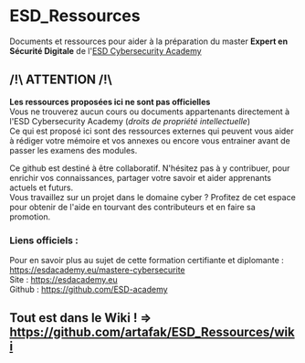 # ESD_Ressources
Documents et ressources pour aider à la préparation du master **Expert en Sécurité Digitale** de l'[ESD Cybersecurity Academy](https://esdacademy.eu)  


## /!\ ATTENTION /!\
**Les ressources proposées ici ne sont pas officielles**  
Vous ne trouverez aucun cours ou documents appartenants directement à l'ESD Cybersecurity Academy (_droits de propriété intellectuelle_)  
Ce qui est proposé ici sont des ressources externes qui peuvent vous aider à rédiger votre mémoire et vos annexes ou encore vous entrainer avant de passer les examens des modules. 

Ce github est destiné à être collaboratif. N'hésitez pas à y contribuer, pour enrichir vos connaissances, partager votre savoir et aider apprenants actuels et futurs.  
Vous travaillez sur un projet dans le domaine cyber ? Profitez de cet espace pour obtenir de l'aide en tourvant des contributeurs et en faire sa promotion.  


### Liens officiels :
Pour en savoir plus au sujet de cette formation certifiante et diplomante : https://esdacademy.eu/mastere-cybersecurite    
Site : https://esdacademy.eu  
Github : https://github.com/ESD-academy


## Tout est dans le Wiki ! => https://github.com/artafak/ESD_Ressources/wiki
